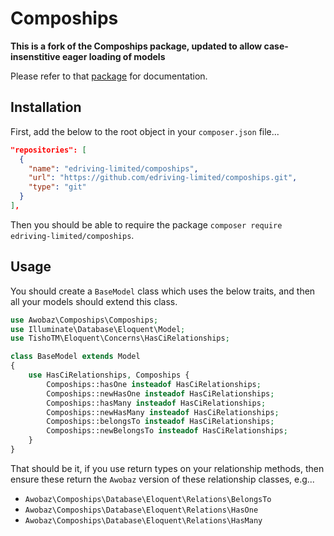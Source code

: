 # Compoships

**This is a fork of the Compoships package, updated to allow case-insenstitive eager loading of models**

Please refer to that [package](https://github.com/topclaudy/compoships) for documentation.

## Installation

First, add the below to the root object in your `composer.json` file...

```json
"repositories": [
  {
    "name": "edriving-limited/compoships",
    "url": "https://github.com/edriving-limited/compoships.git",
    "type": "git"
  }
],
```

Then you should be able to require the package `composer require edriving-limited/compoships`.

## Usage
You should create a `BaseModel` class which uses the below traits, and then all your models should extend this class.

```php
use Awobaz\Compoships\Compoships;
use Illuminate\Database\Eloquent\Model;
use TishoTM\Eloquent\Concerns\HasCiRelationships;

class BaseModel extends Model
{
    use HasCiRelationships, Compoships {
        Compoships::hasOne insteadof HasCiRelationships;
        Compoships::newHasOne insteadof HasCiRelationships;
        Compoships::hasMany insteadof HasCiRelationships;
        Compoships::newHasMany insteadof HasCiRelationships;
        Compoships::belongsTo insteadof HasCiRelationships;
        Compoships::newBelongsTo insteadof HasCiRelationships;
    }
}
```

That should be it, if you use return types on your relationship methods, then ensure these return the `Awobaz` version of these relationship classes, e.g...

* `Awobaz\Compoships\Database\Eloquent\Relations\BelongsTo`
* `Awobaz\Compoships\Database\Eloquent\Relations\HasOne`
* `Awobaz\Compoships\Database\Eloquent\Relations\HasMany`
